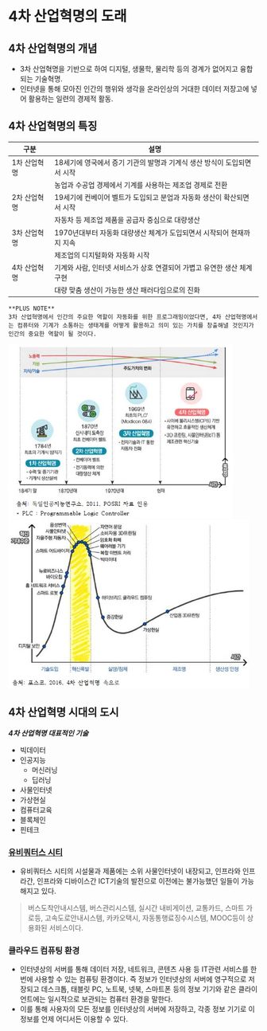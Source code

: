 # 4차 산업혁명의 도래

## 4차 산업혁명의 개념
- 3차 산업혁명을 기반으로 하여 디지털, 생물학, 물리학 등의 경계가 없어지고 융합되는 기술혁명.
- 인터넷을 통해 모아진 인간의 행위와 생각을 온라인상의 거대한 데이터 저장고에 넣어 활용하는 일련의 경제적 활동.  

## 4차 산업혁명의 특징
| 구분 | 설명 |
| --- | --- |
| 1차 산업혁명 | 18세기에 영국에서 증기 기관의 발명과 기계식 생산 방식이 도입되면서 시작  |
|  | 농업과 수공업 경제에서 기계를 사용하는 제조업 경제로 전환 |
| 2차 산업혁명 | 19세기에 컨베이어 벨트가 도입되고 분업과 자동화 생산이 확산되면서 시작 |
| | 자동차 등 제조업 제품을 공급자 중심으로 대량생산 |
| 3차 산업혁명 | 1970년대부터 자동화 대량생산 체계가 도입되면서 시작되어 현재까지 지속 |
| | 제조업의 디지털화와 자동화 시작 |
| 4차 산업혁명 | 기계와 사람, 인터넷 서비스가 상호 연결되어 가볍고 유연한 생산 체계 구현 |
| | 대량 맞춤 생산이 가능한 생산 패러다임으로의 진화 |

    **PLUS NOTE**
    3차 산업혁명에서 인간의 주요한 역할이 자동화를 위한 프로그래밍이었다면, 4차 산업혁명에서는 컴퓨터와 기계가 소통하는 생태계를 어떻게 활용하고 의미 있는 가치를 창출해낼 것인지가 인간의 중요한 역할이 될 것이다.

![참고01](./img/참고01_4차산업-01.jpg)  
![참고02](./img/참고01_4차산업-02.jpg)

## 4차 산업혁명 시대의 도시

***4차 산업혁명 대표적인 기술***
- 빅데이터
- 인공지능
    - 머신러닝
    - 딥러닝
- 사물인터넷
- 가상현실
- 컴퓨터교육
- 블록체인
- 핀테크

### [유비쿼터스 시티](https://ko.wikipedia.org/wiki/%EC%9C%A0%EB%B9%84%EC%BF%BC%ED%84%B0%EC%8A%A4_%EB%8F%84%EC%8B%9C)
- 유비쿼터스 시티의 시설물과 제품에는 소위 사물인터넷이 내장되고, 인프라와 인프라간, 인프라와 디바이스간 ICT기술의 발전으로 이전에는 불가능했던 일들이 가능해지고 있다.  

> 버스도착안내시스템, 버스관리시스템, 실시간 내비게이션, 교통카드, 스마트 가로등, 고속도로안내시스템, 카카오택시, 자동통행료징수시스템, MOOC등이 상용화된 서비스이다.

### 클라우드 컴퓨팅 환경  
- 인터넷상의 서버를 통해 데이터 저장, 네트워크, 콘텐츠 사용 등 IT관련 서비스를 한 번에 사용할 수 있는 컴퓨팅 환경이다. 즉 정보가 인터넷상의 서버에 영구적으로 저장되고 데스크톱, 태블릿 PC, 노트북, 넷북, 스마트폰 등의 정보 기기와 같은 클라이언트에는 일시적으로 보관되는 컴퓨터 환경을 말한다.
- 이를 통해 사용자의 모든 정보를 인터넷상의 서버에 저장하고, 각종 정보 기기로 이 정보를 언제 어디서든 이용할 수 있다.